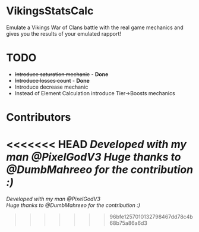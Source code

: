 # VikingsStatsCalc
Emulate a Vikings War of Clans battle with the real game mechanics and gives you the results of your emulated rapport!

# TODO
- ~~Introduce saturation mechanic~~ - **Done**
- ~~Introduce losses count~~ - **Done**
- Introduce decrease mechanic
- Instead of Element Calculation introduce Tier->Boosts mechanics

# Contributors
<<<<<<< HEAD
_Developed with my man @PixelGodV3_
_Huge thanks to @DumbMahreeo for the contribution :)_
=======
_Developed with my man @PixelGodV3_  
_Huge thanks to @DumbMahreeo for the contribution :)_
>>>>>>> 96bfe1257010132798467dd78c4b68b75a86a6d3

